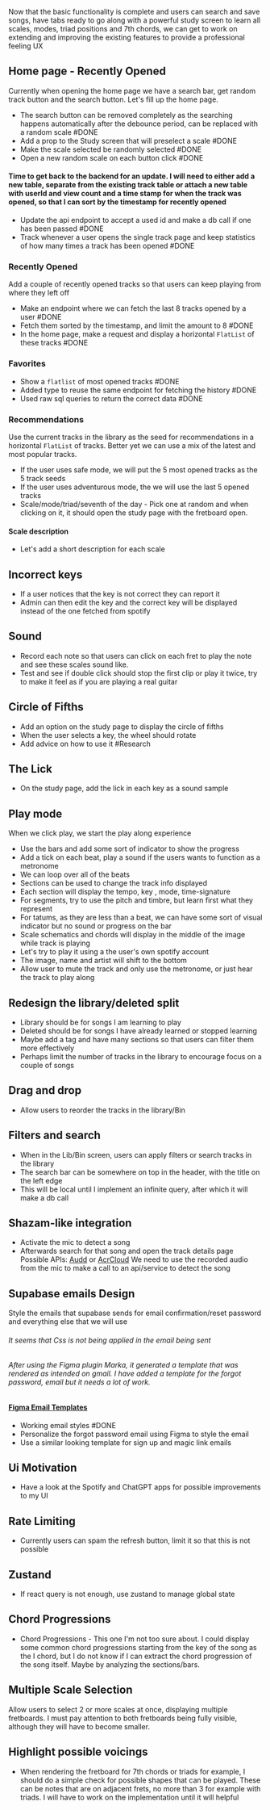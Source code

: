
Now that the basic functionality is complete and users can search and save songs, have tabs ready to go along with a powerful study screen to learn all scales, modes, triad positions and 7th chords, we can get to work on extending and improving the existing features to provide a professional feeling UX

## Home page - Recently Opened
Currently when opening the home page we have a search bar, get random track button and the search button. Let's fill up the home page.
- The search button can be removed completely as the searching happens automatically after the debounce period, can be replaced with a random scale #DONE 
- Add a prop to the Study screen that will preselect a scale #DONE 
- Make the scale selected be randomly selected #DONE 
- Open a new random scale on each button click #DONE 
#### Time to get back to the backend for an update. I will need to either add a new table, separate from the existing track table or attach a new table with userId and view count and a time stamp for when the track was opened, so that I can sort by the timestamp for recently opened
- Update the api endpoint to accept a used id and make a db call if one has been passed #DONE 
- Track whenever a user opens the single track page and keep statistics of how many times a track has been opened #DONE 

### Recently Opened
Add a couple of recently opened tracks so that users can keep playing from where they left off
- Make an endpoint where we can fetch the last 8 tracks opened by a user #DONE 
- Fetch them sorted by the timestamp, and limit the amount to 8 #DONE 
- In the home page, make a request and display a horizontal `FlatList` of these tracks #DONE 
### Favorites
- Show a `flatlist` of most opened tracks #DONE 
- Added type to reuse the same endpoint for fetching the history #DONE 
- Used raw sql queries to return the correct data #DONE 
### Recommendations
Use the current tracks in the library as the seed for recommendations in a horizontal `FlatList` of tracks. Better yet we can use a mix of the latest and most popular tracks.
- If the user uses safe mode, we will put the 5 most opened tracks as the 5 track seeds
- If the user uses adventurous mode, the we will use the last 5 opened tracks
- Scale/mode/triad/seventh of the day - Pick one at random and when clicking on it, it should open the study page with the fretboard open.

#### Scale description
- Let's add a short description for each scale
## Incorrect keys
- If a user notices that the key is not correct they can report it
- Admin can then edit the key and the correct key will be displayed instead of the one fetched from spotify
## Sound
- Record each note so that users can click on each fret to play the note and see these scales sound like.
- Test and see if double click should stop the first clip or play it twice, try to make it feel as if you are playing a real guitar

## Circle of Fifths
- Add an option on the study page to display the circle of fifths
- When the user selects a key, the wheel should rotate
- Add advice on how to use it #Research

## The Lick
- On the study page, add the lick in each key as a sound sample
## Play mode
When we click play, we start the play along experience
- Use the bars and add some sort of indicator to show the progress
- Add a tick on each beat, play a sound if the users wants to function as a metronome
- We can loop over all of the beats
- Sections can be used to change the track info displayed
- Each section will display  the tempo, key , mode, time-signature
- For segments, try to use the pitch and timbre, but learn first what they represent
- For tatums, as they are less than a beat, we can have some sort of visual indicator but no sound or progress on the bar
- Scale schematics and chords will display in the middle of the image while track is playing
- Let's try to play it using a the user's own spotify account
- The image, name and artist will shift to the bottom
- Allow user to mute the track and only use the metronome, or just hear the track to play along


## Redesign the library/deleted split
- Library should be for songs I am learning to play
- Deleted should be for songs I have already learned or stopped learning
- Maybe add a tag and have many sections so that users can filter them more effectively
- Perhaps limit the number of tracks in the library to encourage focus on a couple of songs

## Drag and drop
- Allow users to reorder the tracks in the library/Bin
## Filters and search
- When in the Lib/Bin screen, users can apply filters or search tracks in the library
- The search bar can be somewhere on top in the header, with the title on the left edge
- This will be local until I implement an infinite query, after which it will make a db call

## Shazam-like integration
- Activate the mic to detect a song
- Afterwards search for that song and open the track details page
Possible APIs: [Audd](https://audd.io/) or [AcrCloud](https://www.acrcloud.com/) We need to use the recorded audio from the mic to make a call to an api/service to detect the song

## Supabase emails Design
Style the emails that supabase sends for email confirmation/reset password and everything else that we will use
###### It seems that Css is not being applied in the email being sent
###### After using the Figma plugin Marka, it generated a template that was rendered as intended on gmail. I have added a template for the forgot password, email but it needs a lot of work.
#### [Figma Email Templates](https://www.figma.com/file/aBU8v75k4laGQ5Qg7MaDod/Mail-design-system-for-Marka-Plugin-(Community)-(Copy)?type=design&node-id=0-1&mode=design&t=Oj8jOeNboUIQeaaV-0)
- Working email styles #DONE 
- Personalize the forgot password email using Figma to style the email
- Use a similar looking template for sign up and magic link emails
## Ui Motivation
- Have a look at the Spotify and ChatGPT apps for possible improvements to my UI

## Rate Limiting
- Currently users can spam the refresh button, limit it so that this is not possible

## Zustand
- If react query is not enough, use zustand to manage global state

## Chord Progressions
- Chord Progressions - This one I'm not too sure about. I could display some common chord progressions starting from the key of the song as the I chord, but I do not know if I can extract the chord progression of the song itself. Maybe by analyzing the sections/bars.

## Multiple Scale Selection
Allow users to select 2 or more scales at once, displaying multiple fretboards. I must pay attention to both fretboards being fully visible, although they will have to become smaller.


## Highlight possible voicings
- When rendering the fretboard for 7th chords or triads for example, I should do a simple check for possible shapes that can be played. These can be notes that are on adjacent frets, no more than 3 for example with triads. I will have to work on the implementation until it will helpful 